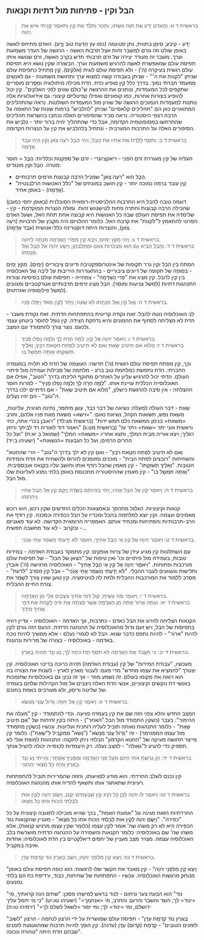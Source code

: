 ## הבל וקין - פתיחות מול דתיוּת וקנאות

> בראשית ד א: וְהָאָדָם יָדַע אֶת חַוָּה אִשְׁתּוֹ; וַתַּהַר וַתֵּלֶד אֶת קַיִן וַתֹּאמֶר קָנִיתִי אִישׁ אֶת יְהוָה.  

יָדַע - קִיבע, סִימֵן בתווית, נתן סטיגמה (כמו עֵץ הַדַּעַת טוֹב וָרָע). האדם מתיחס לאשה באופן שולט וזה גורם למשבר זהות אצל תרבות האשה - הרגשה של העדר משמעות וערך.
משבר זה מעודד יצירה של זרם תרבותי חדש בקרב האשה, זרם שנושא איתו תפיסת עולם שמאפשרת לאשה להרגיש משמעות וערך. הבשורה שקין נושא היא תפיסת עולם רגשית בעיקרה (ה’) - ולא תפיסת עולם לוגית (אלקים).
קַיִן מתחיל כתפיסת עולם שניתן "לקנות את ה׳" - שניתן בעבודה קשה למצוא ערך ותחושת משמעות - גם לאנשים ממעמד חברתי נמוך.
בדרך כלל קַיִן מופיע כדת. הדת מכילה מיתולוגיה ומְסָרִים מוסריים שתקפים לכל המעמדות, ונותנים את ההרגשה ש"כולם שווים לפני האלקים".
קַיִן יכול להופיע בצורות אחרות, כמו קומוניזם ואפילו קפיטליזם קיצוני: גם אידאולוגיות אלה נותנות למעמדות הנמוכים הרגשה של שוויון מול המעמדות השולטות.
נראה שהתהליכים המתוארים כאן הם "תהליכים קלאסיים" שניתן "להלביש" ברמות שונות של התאמה על הרבה רצפי היסטוריה.
נראה סביר שהסיפורים האלה נכתבו בהשראת תהליכים שהתרחשו במסופוטמיה הקדומה, אבל כדי שהתהליך יהיה ברור יותר - נלביש את הסיפורים האלה על התרבות המערבית - ונתחיל בלהלביש את קין על הנצרות הקדומה.

> בראשית ד ב: וַתֹּסֶף לָלֶדֶת אֶת אָחִיו אֶת הָבֶל; וַיְהִי הֶבֶל רֹעֵה צֹאן וְקַיִן הָיָה עֹבֵד אֲדָמָה.  

העליה של קין מעוררת זרם הֹפכי - ריאקציונרי - זרם של ספקנות וכלליות: הֶבֶל = חוסר מטרה.
הֶבֶל וקַיִן מונגדים:

- הֶבֶל הוא "רֹעֵה צֹאן" שמכיל הרבה קבוצות וזרמים תרבותיים.
- קַיִן עובד ברמה נמוכה יותר - קַיִן חושב במונחים של "כלל האנושות הרלבנטית" (אֲדָמָה) - באופן אחיד.

דוגמה טובה להבל היא התרבות ההלניסטית-רומאית הסובלנית (באופן יחסי כמובן) שהכילה הרבה קבוצות וחתרה פחות לטישטוש זהות. ומולה הנצרות המוקדמת - קין - שלימדה את תפיסת העולם שבה כל האנושות היא קבוצה אחת תחת האל, ושעל האדם הפרטי להתאמץ ל"לקנות" את קרבת האל.
כלומר ההלניזם היה מקבץ של תרבויות (רֹעֵה צֹאן), והנצרות היתה דוקטרינה כלל-אנושית (עֹבֵד אֲדָמָה).

> בראשית ד ג: וַיְהִי מִקֵּץ יָמִים; וַיָּבֵא קַיִן מִפְּרִי הָאֲדָמָה מִנְחָה לַיהוָה.  
> בראשית ד ד: וְהֶבֶל הֵבִיא גַם הוּא מִבְּכֹרוֹת צֹאנוֹ וּמֵחֶלְבֵהֶן; וַיִּשַׁע יְהוָה אֶל הֶבֶל וְאֶל מִנְחָתוֹ.  

המתח בין הבל וקין גרר תקופות של אינטרוספקטיבה ודיונים ציבוריים (יָמִים).
מִקֵּץ יָמִים - בסופה של תקופה של דיונים ציבוריים - בהתעוררות היריבות על ליבה של האכלוסיה בין קין להבל.
קין מציג את "פְּרִי הָאֲדָמָה" - צמחייה - תפיסות עולם בסיסיות וצורות התנהגות דתיות (למשל צניעות ומוסר).
הבל מציג זרמים תרבותיים אטרקטביים ומגוונים (למשל פילוסופיה ואזרחות).

> בראשית ד ה: וְאֶל קַיִן וְאֶל מִנְחָתוֹ לֹא שָׁעָה; וַיִּחַר לְקַיִן מְאֹד וַיִּפְּלוּ פָּנָיו.  

לב האוכלוסיה נוטה להבל.
זאת נקודה קריטית בהתפתחות הדתית. זאת נקודת משבר - הדת לא מצליחה לסחוף את ההמונים והיא נדחקת הצידה. קין נופל לחוסר ביטחון עצמי ולכעס. נוצר צורך להתמודד עם המצב.

> בראשית ד ו: וַיֹּאמֶר יְהוָה אֶל קָיִן:  לָמָּה חָרָה לָךְ וְלָמָּה נָפְלוּ פָנֶיךָ.  
> בראשית ד ז: הֲלוֹא אִם תֵּיטִיב שְׂאֵת וְאִם לֹא תֵיטִיב לַפֶּתַח חַטָּאת רֹבֵץ; וְאֵלֶיךָ תְּשׁוּקָתוֹ וְאַתָּה תִּמְשָׁל בּוֹ.  

וכך, קין מפתח תפיסת עולם רגשית (ה’) חדשה: העוצמה של הדת לא תלויה במעמדה החברתי. הדת נתפשת כמלחמת טוב ברע - מלחמה של סבילות ועמידה מול פיתויי העולם. הדתי יכול להרגיש עליון על האחרים מתוקף הליכתו בדרך "הטוב", אפילו אם האוכלוסייה הכללית עויינת אותו.
"לָמָּה חָרָה לָךְ וְלָמָּה נָפְלוּ פָנֶיךָ" - למרות חוסר ההצלחה - אין סיבה להרגשת כישלון,
"הֲלוֹא אִם תֵּיטִיב שְׂאֵת" - אם הדתיים ילכו בדרך ה"טוב" - הם יהיו נַעָלִים.

<lexical>
שְׂאֵת - דבר העולה למעלה: נשיאה של דבר כבד, עשן מיתמר, נתינה חגיגית, עליונות, משאת נפש, תשואות הקהל, נשיאת נאום: "=וישא= משאת מאת פניו אלהם, ותרב =משאת= בנימן ממשאת כלם חמש ידות" (בראשית מג:לד) "ראובן בכרי אתה, כחי וראשית אוני יתר =שאת= ויתר עז" (בראשית מט:ג) "ויאמר דוד לאוריה רד לביתך ורחץ רגליך; ויצא אוריה מבית המלך, ותצא אחריו =משאת= המלך" (שמואל ב יא:ח) "ועל כל ההרים הרמים; ועל כל הגבעות =הנשאות=" (ישעיהו ב:יד)
</lexical>

"וְאִם לֹא תֵיטִיב לַפֶּתַח חַטָּאת רֹבֵץ" - ואם קין לא ילך בדרך ה"טוב" - הרי שהחטא והשחיתות "רובצים לפתח הבית" - מוכנים ומזומנים להרוס ולהשחית את הדת והמידות הטובות.
"וְאֵלֶיךָ תְּשׁוּקָתוֹ" - קין מאמין שהבל רודף אותו וחושב עליו בקנאה אובססיבית.
"וְאַתָּה תִּמְשָׁל בּוֹ" - קין מאמין שההיסטוריה מתכנסת באופן בלתי נמנע לעליונות שלו מול הבל.

> בראשית ד ח: וַיֹּאמֶר קַיִן אֶל הֶבֶל אָחִיו; וַיְהִי בִּהְיוֹתָם בַּשָּׂדֶה וַיָּקָם קַיִן אֶל הֶבֶל אָחִיו וַיַּהַרְגֵהוּ.  

קנאות וקיצוניות. הגלגל מתהפך ובאמצאות הכלים החדשים שקין רכש, הוא רוכש מאמינים ועצמה.
וקין יוצא למלחמה בהבל ומכריז על הבל ככפירה וכסכנה. קין רודף את הרב-תרבותיות והפתיחות ומכחיד אותם.
האמפריה הרומאית הקדושה. לא עוד פאגניזם - ובקרוב - לא עוד מחשבה חפשית...

> בראשית ד ט: וַיֹּאמֶר יְהוָה אֶל קַיִן אֵי הֶבֶל אָחִיךָ; וַיֹּאמֶר לֹא יָדַעְתִּי הֲשֹׁמֵר אָחִי אָנֹכִי.  

עם השתלטות קין מגיע עידן של צרוּת אופקים: קין מתמקד בעבודת האדמה - במידות טובות, בעמידה מול פיתויים וכו' ואין טיפוח של "הצאן של הבל" - של תפיסות עולם מורכבות ופתוחות.
"וַיֹּאמֶר יְהוָה אֶל קַיִן אֵי הֶבֶל אָחִיךָ" - האוכלוסיה מרגישה (ה’) אובדן ותלישות וגעגועים לעבר ההבלי.
"לֹא יָדַעְתִּי הֲשֹׁמֵר אָחִי אָנֹכִי" - אבל קין מסרב "לדעת" - מסרב ללמוד את המורכבות ההבלית ולתת לה לגיטימציה. קין טוען שאין צורך לשָמֶר את צורת החיים ההבלית.

> בראשית ד י: וַיֹּאמֶר מֶה עָשִׂיתָ; קוֹל דְּמֵי אָחִיךָ צֹעֲקִים אֵלַי מִן הָאֲדָמָה.  
> בראשית ד יא: וְעַתָּה אָרוּר אָתָּה מִן הָאֲדָמָה אֲשֶׁר פָּצְתָה אֶת פִּיהָ לָקַחַת אֶת דְּמֵי אָחִיךָ מִיָּדֶךָ.  

הקנאות הצליחה להרוג את הבל כאדם - כתרבות, אך האדמה - האוכלוסיה - עדיין רווּיה בתפיסות של הבל, ויש זעם גדול מהאוכלוסיה על ההנהגה הדתית. הכעס הזה גורם לקין להיות "ארור" - להיות נתפס כדבר שנוא.
הבל לא לגמרי נעלם - אלא ממשיך להיות נוכח באדמה - באוכלוסיה - בצורה של מרירות ונרגנות.

> בראשית ד יב: כִּי תַעֲבֹד אֶת הָאֲדָמָה לֹא תֹסֵף תֵּת כֹּחָהּ לָךְ; נָע וָנָד תִּהְיֶה בָאָרֶץ.  

מעכשיו, "עבודת המידות" של קין (עבודת האדמה) תהיה כרוכה בדיכוי האוכלוסיה. קין יצטרך "להמציא את עצמו מחדש" מדי פעם: לעבור מארץ לארץ - לשנות את הצורה בה הוא רואה את מקומו בעולם.
זה נשמע מוזר - אך זה נכון: גם באוכלוסיות שתומכות באנשי דת נוקשים וקיצוניים, אנשי הדת האלה ניצבים אל מול הקהילות שלהם בעמדה של שליטה וריסון, ולא מעורבים באמת בתוכם.

> בראשית ד יג: וַיֹּאמֶר קַיִן אֶל יְהוָה:  גָּדוֹל עֲוֹנִי מִנְּשֹׂא.  

המצב החדש והלא צפוי הזה שם את קין בעמדה פגיעה. וכדי להתמודד - קין "מעלה את ההימור":
בעבר (כשקין התמודד מול הבל "האחר") - היתה בקין זחיחות של "אִם תֵּיטִיב שְׂאֵת" - כלומר התנהגות נאותה תוביל לעליה רוחנית ועליונות.
עכשיו (כשקין מתמודד מול עצמו הממורמר) - זה "גָּדוֹל עֲוֹנִי מִנְּשֹׂא" ("נְּשֹׂא" ממקביל ל"שְׂאֵת"): כלומר קין מייצר תחושה מעיקה של "החטא הקדמון" הבלתי ניתן לתקנה: התנהגות למופת אולי לא תספיק כדי להגיע ל"גאולה" - למצב נעלה. רק היצמדות לכנסייה יכולה להציל אותך.

> בראשית ד יד: הֵן גֵּרַשְׁתָּ אֹתִי הַיּוֹם מֵעַל פְּנֵי הָאֲדָמָה וּמִפָּנֶיךָ אֶסָּתֵר; וְהָיִיתִי נָע וָנָד בָּאָרֶץ וְהָיָה כָל מֹצְאִי יַהַרְגֵנִי.  

קין נכנס לשלב החרדתי. הוא מודע לפגיעותו, וחוזה שהמרירות תוביל להתפתחות רעיונית שתאתגר אותו ותשאף להדיח אותו מהנהגת האוכלוסיה.

> בראשית ד טו: וַיֹּאמֶר לוֹ יְהוָה לָכֵן כָּל הֹרֵג קַיִן שִׁבְעָתַיִם יֻקָּם; וַיָּשֶׂם יְהוָה לְקַיִן אוֹת לְבִלְתִּי הַכּוֹת אֹתוֹ כָּל מֹצְאוֹ.  

החרדתיות הזאת מגינה על "אמונת האמת", בכך שהיא מובילה לתגובה קיצונית על כל "כפירה".
"וַיָּשֶׂם יְהוָה לְקַיִן אוֹת לְבִלְתִּי הַכּוֹת אֹתוֹ כָּל מֹצְאוֹ" - מעניין שהקנאות נגד הכפירה היא לא רק משהו שה’ אומר לקין עצמו (כלומר שקין עצמו מרגיש קנאוּת), אלא משהו שה’ שם באוכלוסיה: כלומר הקנאות והשמירה על ההנהגה הדתית מושרשת בלב האוכלוסיה עצמה. מצויר מצב מעניין של יחסים דיאלקטיים בין הדת לאוכלוסיה: אחדות ואיבה במקביל.

> בראשית ד טז: וַיֵּצֵא קַיִן מִלִּפְנֵי יְהוָה; וַיֵּשֶׁב בְּאֶרֶץ נוֹד קִדְמַת עֵדֶן.  

"וַיֵּצֵא קַיִן מִלִּפְנֵי יְהוָה" - קין מאבד את הקשר שלו לרגשות: הוא כופה תפיסת עולם באופן מנותק מרגשות האוכלוסיה. עכשיו - התפתחות של שחיתות, כבוד, ורדיפת כח הם בלתי נמנעים.

<lexical>
"נוֹד" הוא הבעת צער וניחום - לנוד בראש למישהו מסכן: "שתים הנה קראתיך, מי =ינוד= לך; השד והשבר והרעב והחרב, מי =אנחמך=" (ישעיהו נא:יט) "כי מי יחמל עליך ירושלם, ומי =ינוד= לך; ומי יסור =לשאל לשלם לך=" (ירמיהו טו:ה)
</lexical>

"בְּאֶרֶץ נוֹד קִדְמַת עֵדֶן" - תפיסת עולם שמושרית על ידי הרצון לנחמה - הרצון "לשוב לזמנים הטובים" - קִדְמַת (קדוּם) עֵדֶן (עדנה).
קין הופך להיות תרבות שמתגעגעת לזמנים שבהם הדת היתה "טהורה ונכונה".


